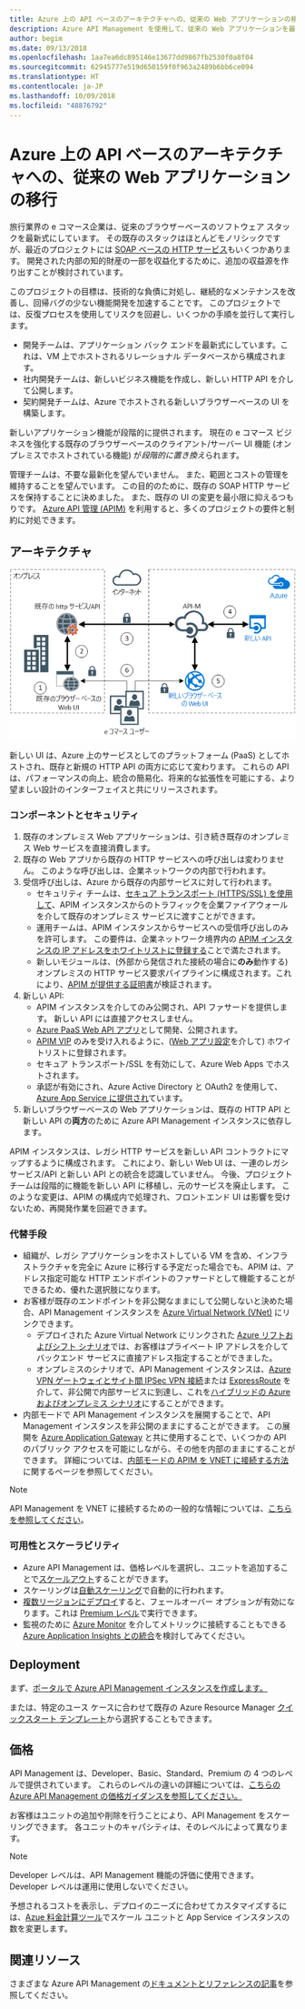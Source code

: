 ```yaml
---
title: Azure 上の API ベースのアーキテクチャへの、従来の Web アプリケーションの移行
description: Azure API Management を使用して、従来の Web アプリケーションを最新式にしています。
author: begim
ms.date: 09/13/2018
ms.openlocfilehash: 1aa7ea6dc895146e13677dd9867fb2530f0a8f04
ms.sourcegitcommit: 62945777e519d650159f0f963a2489b6bb6ce094
ms.translationtype: HT
ms.contentlocale: ja-JP
ms.lasthandoff: 10/09/2018
ms.locfileid: "48876792"
---
```

# <a name="migrating-a-legacy-web-application-to-an-api-based-architecture-on-azure"></a>Azure 上の API ベースのアーキテクチャへの、従来の Web アプリケーションの移行

旅行業界の e コマース企業は、従来のブラウザーベースのソフトウェア スタックを最新式にしています。 その既存のスタックはほとんどモノリシックですが、最近のプロジェクトには [SOAP ベースの HTTP サービス][soap]もいくつかあります。 開発された内部の知的財産の一部を収益化するために、追加の収益源を作り出すことが検討されています。

このプロジェクトの目標は、技術的な負債に対処し、継続的なメンテナンスを改善し、回帰バグの少ない機能開発を加速することです。 このプロジェクトでは、反復プロセスを使用してリスクを回避し、いくつかの手順を並行して実行します。

* 開発チームは、アプリケーション バック エンドを最新式にしています。これは、VM 上でホストされるリレーショナル データベースから構成されます。
* 社内開発チームは、新しいビジネス機能を作成し、新しい HTTP API を介して公開します。
* 契約開発チームは、Azure でホストされる新しいブラウザーベースの UI を構築します。

新しいアプリケーション機能が段階的に提供されます。 現在の e コマース ビジネスを強化する既存のブラウザーベースのクライアント/サーバー UI 機能 (オンプレミスでホストされている機能) が*段階的に置き換え*られます。

管理チームは、不要な最新化を望んでいません。 また、範囲とコストの管理を維持することを望んでいます。 この目的のために、既存の SOAP HTTP サービスを保持することに決めました。 また、既存の UI の変更を最小限に抑えるつもりです。 [Azure API 管理 (APIM)][apim] を利用すると、多くのプロジェクトの要件と制約に対処できます。

## <a name="architecture"></a>アーキテクチャ

![アーキテクチャ ダイアグラム][architecture]

新しい UI は、Azure 上のサービスとしてのプラットフォーム (PaaS) としてホストされ、既存と新規の HTTP API の両方に応じて変わります。 これらの API は、パフォーマンスの向上、統合の簡易化、将来的な拡張性を可能にする、より望ましい設計のインターフェイスと共にリリースされます。

### <a name="components-and-security"></a>コンポーネントとセキュリティ

1. 既存のオンプレミス Web アプリケーションは、引き続き既存のオンプレミス Web サービスを直接消費します。
2. 既存の Web アプリから既存の HTTP サービスへの呼び出しは変わりません。 このような呼び出しは、企業ネットワークの内部で行われます。
3. 受信呼び出しは、Azure から既存の内部サービスに対して行われます。
    * セキュリティ チームは、[セキュア トランスポート (HTTPS/SSL) を使用して][apim-ssl]、APIM インスタンスからのトラフィックを企業ファイアウォールを介して既存のオンプレミス サービスに渡すことができます。
    * 運用チームは、APIM インスタンスからサービスへの受信呼び出しのみを許可します。 この要件は、企業ネットワーク境界内の [APIM インスタンスの IP アドレスをホワイトリストに登録する][apim-whitelist-ip]ことで満たされます。
    * 新しいモジュールは、(外部から発信された接続の場合に**のみ**動作する) オンプレミスの HTTP サービス要求パイプラインに構成されます。これにより、[APIM が提供する証明書][apim-mutualcert-auth]が検証されます。
1. 新しい API:
    * APIM インスタンスを介してのみ公開され、API ファサードを提供します。 新しい API には直接アクセスしません。
    * [Azure PaaS Web API アプリ][azure-api-apps]として開発、公開されます。
    * [APIM VIP][apim-faq-vip] のみを受け入れるように、([Web アプリ設定][azure-appservice-ip-restrict]を介して) ホワイトリストに登録されます。
    * セキュア トランスポート/SSL を有効にして、Azure Web Apps でホストされます。
    * 承認が有効にされ、Azure Active Directory と OAuth2 を使用して、[Azure App Service に提供され][azure-appservice-auth]ています。
2. 新しいブラウザーベースの Web アプリケーションは、既存の HTTP API と新しい API の**両方**のために Azure API Management インスタンスに依存します。

APIM インスタンスは、レガシ HTTP サービスを新しい API コントラクトにマップするように構成されます。 これにより、新しい Web UI は、一連のレガシ サービス/API と新しい API との統合を認識していません。 今後、プロジェクト チームは段階的に機能を新しい API に移植し、元のサービスを廃止します。 このような変更は、APIM の構成内で処理され、フロントエンド UI は影響を受けないため、再開発作業を回避できます。

### <a name="alternatives"></a>代替手段

* 組織が、レガシ アプリケーションをホストしている VM を含め、インフラストラクチャを完全に Azure に移行する予定だった場合でも、APIM は、アドレス指定可能な HTTP エンドポイントのファサードとして機能することができるため、優れた選択肢になります。
* お客様が既存のエンドポイントを非公開なままにして公開しないと決めた場合、API Management インスタンスを [Azure Virtual Network (VNet)][azure-vnet] にリンクできます。
  * デプロイされた Azure Virtual Network にリンクされた [Azure リフトおよびシフト シナリオ][azure-vm-lift-shift]では、お客様はプライベート IP アドレスを介してバックエンド サービスに直接アドレス指定することができました。
  * オンプレミスのシナリオで、API Management インスタンスは、[Azure VPN ゲートウェイとサイト間 IPSec VPN 接続][azure-vpn]または [ExpressRoute][azure-er] を介して、非公開で内部サービスに到達し、これを[ハイブリッドの Azure およびオンプレミス シナリオ][azure-hybrid]にすることができます。
* 内部モードで API Management インスタンスを展開することで、API Management インスタンスを非公開のままにすることができます。 この展開を [Azure Application Gateway][azure-appgw] と共に使用することで、いくつかの API のパブリック アクセスを可能にしながら、その他を内部のままにすることができます。 詳細については、[内部モードの APIM を VNET に接続する方法][apim-vnet-internal]に関するページを参照してください。

> [!NOTE]
> API Management を VNET に接続するための一般的な情報については、[こちらを参照してください][apim-vnet]。

### <a name="availability-and-scalability"></a>可用性とスケーラビリティ

* Azure API Management は、価格レベルを選択し、ユニットを追加することで[スケールアウト][apim-scaleout]することができます。
* スケーリングは[自動スケーリング][apim-autoscale]で自動的に行われます。
* [複数リージョンにデプロイ][apim-multi-regions]すると、フェールオーバー オプションが有効になります。これは [Premium レベル][apim-pricing]で実行できます。
* 監視のために [Azure Monitor][azure-mon] を介してメトリックに接続することもできる [Azure Application Insights との統合][azure-apim-ai]を検討してみてください。

## <a name="deployment"></a>Deployment

まず、[ポータルで Azure API Management インスタンスを作成します。][apim-create]

または、特定のユース ケースに合わせて既存の Azure Resource Manager [クイックスタート テンプレート][azure-quickstart-templates-apim]から選択することもできます。

## <a name="pricing"></a>価格

API Management は、Developer、Basic、Standard、Premium の 4 つのレベルで提供されています。 これらのレベルの違いの詳細については、[こちらの Azure API Management の価格ガイダンスを参照してください。][apim-pricing]

お客様はユニットの追加や削除を行うことにより、API Management をスケーリングできます。 各ユニットのキャパシティは、そのレベルによって異なります。

> [!NOTE]
> Developer レベルは、API Management 機能の評価に使用できます。 Developer レベルは運用に使用しないでください。

予想されるコストを表示し、デプロイのニーズに合わせてカスタマイズするには、[Azue 料金計算ツール][pricing-calculator]でスケール ユニットと App Service インスタンスの数を変更します。

## <a name="related-resources"></a>関連リソース

さまざまな Azure API Management の[ドキュメントとリファレンスの記事][apim]を参照してください。

<!-- links -->
[architecture]: ./media/architecture-apim-api-scenario.png
[apim-create]: /azure/api-management/get-started-create-service-instance
[apim-git]: /azure/api-management/api-management-configuration-repository-git
[apim-multi-regions]: /azure/api-management/api-management-howto-deploy-multi-region
[apim-autoscale]: /azure/api-management/api-management-howto-autoscale
[apim-scaleout]: /azure/api-management/upgrade-and-scale
[azure-apim-ai]: /azure/api-management/api-management-howto-app-insights
[azure-ai]: /azure/application-insights/
[azure-mon]: /azure/monitoring-and-diagnostics/monitoring-overview
[azure-appgw]: /azure/application-gateway/application-gateway-introduction
[apim-vnet-internal]: /azure/api-management/api-management-howto-integrate-internal-vnet-appgateway
[apim-vnet]: /azure/api-management/api-management-using-with-vnet
[azure-hybrid]: /azure/architecture/reference-architectures/hybrid-networking/
[azure-er]: /azure/expressroute/expressroute-introduction
[azure-vpn]: /azure/vpn-gateway/vpn-gateway-howto-site-to-site-resource-manager-portal
[azure-vnet]: /azure/virtual-network/virtual-networks-overview
[azure-appservice-auth]: /azure/app-service/app-service-authentication-overview#identity-providers
[apim-faq-vip]: /azure/api-management/api-management-faq#is-the-api-management-gateway-ip-address-constant-can-i-use-it-in-firewall-rules
[azure-appservice-ip-restrict]: /azure/app-service/app-service-ip-restrictions
[azure-api-apps]: /azure/app-service/
[apim-ssl]: /azure/api-management/api-management-howto-manage-protocols-ciphers
[apim-mutualcert-auth]: /azure/api-management/api-management-howto-mutual-certificates
[apim-whitelist-ip]: /azure/api-management/api-management-faq#is-the-api-management-gateway-ip-address-constant-can-i-use-it-in-firewall-rules
[anti-corruption-layer-pattern]: /azure/architecture/patterns/anti-corruption-layer
[apim]: /azure/api-management/api-management-key-concepts
[apim-api-design-guidance]: /azure/architecture/best-practices/api-design
[visualstudio-youtube-solid-design]: https://youtu.be/agkWYPUcLpg
[azure-vm-lift-shift]: https://azure.microsoft.com/resources/azure-virtual-datacenter-lift-and-shift-guide/
[standard-pricing-calc]: https://azure.com/e/
[premium-pricing-calc]: https://azure.com/e/
[apim-pricing]: https://azure.microsoft.com/pricing/details/api-management/
[azure-quickstart-templates-apim]: https://azure.microsoft.com/resources/templates/?term=API+Management&pageNumber=1
[soap]: https://en.wikipedia.org/wiki/SOAP
[pricing-calculator]: https://azure.com/e/0e916a861fac464db61342d378cc0bd6
